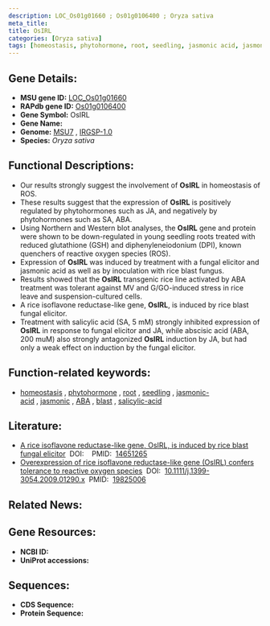 ```yaml
---
description: LOC_Os01g01660 ; Os01g0106400 ; Oryza sativa
meta_title:
title: OsIRL
categories: [Oryza sativa]
tags: [homeostasis, phytohormone, root, seedling, jasmonic acid, jasmonic,  ABA , blast, salicylic acid]
---
```


## Gene Details:
- **MSU gene ID:** [LOC_Os01g01660](http://rice.uga.edu/cgi-bin/ORF_infopage.cgi?orf=LOC_Os01g01660)  
- **RAPdb gene ID:** [Os01g0106400](https://rapdb.dna.affrc.go.jp/locus/?name=Os01g0106400)  
- **Gene Symbol:** OsIRL
- **Gene Name:**
- **Genome:**  [MSU7](http://rice.uga.edu/)&nbsp;,&nbsp;[IRGSP-1.0](https://rapdb.dna.affrc.go.jp/download/irgsp1.html)
- **Species:** *Oryza sativa*

## Functional Descriptions:
   - Our results strongly suggest the involvement of **OsIRL** in homeostasis of ROS.
   - These results suggest that the expression of **OsIRL** is positively regulated by phytohormones such as JA, and negatively by phytohormones such as SA, ABA.
   - Using Northern and Western blot analyses, the **OsIRL** gene and protein were shown to be down-regulated in young seedling roots treated with reduced glutathione (GSH) and diphenyleneiodonium (DPI), known quenchers of reactive oxygen species (ROS).
   - Expression of **OsIRL** was induced by treatment with a fungal elicitor and jasmonic acid as well as by inoculation with rice blast fungus.
   - Results showed that the **OsIRL** transgenic rice line activated by ABA treatment was tolerant against MV and G/GO-induced stress in rice leave and suspension-cultured cells.
   - A rice isoflavone reductase-like gene, **OsIRL**, is induced by rice blast fungal elicitor.
   - Treatment with salicylic acid (SA, 5 mM) strongly inhibited expression of **OsIRL** in response to fungal elicitor and JA, while abscisic acid (ABA, 200 muM) also strongly antagonized **OsIRL** induction by JA, but had only a weak effect on induction by the fungal elicitor.

## Function-related keywords:
   - [homeostasis](/tags/homeostasis/)&nbsp;,&nbsp;[phytohormone](/tags/phytohormone/)&nbsp;,&nbsp;[root](/tags/root/)&nbsp;,&nbsp;[seedling](/tags/seedling/)&nbsp;,&nbsp;[jasmonic-acid](/tags/jasmonic-acid/)&nbsp;,&nbsp;[jasmonic](/tags/jasmonic/)&nbsp;,&nbsp;[ABA](/tags/ABA/)&nbsp;,&nbsp;[blast](/tags/blast/)&nbsp;,&nbsp;[salicylic-acid](/tags/salicylic-acid/)

## Literature:
   - [A rice isoflavone reductase-like gene, OsIRL, is induced by rice blast fungal elicitor](https://www.doi.org/)&nbsp;&nbsp;DOI:&nbsp;&nbsp;[](https://www.doi.org/)&nbsp;&nbsp;PMID:&nbsp;&nbsp;[14651265](https://pubmed.ncbi.nlm.nih.gov/14651265/)
   - [Overexpression of rice isoflavone reductase-like gene (OsIRL) confers tolerance to reactive oxygen species](https://www.doi.org/10.1111/j.1399-3054.2009.01290.x)&nbsp;&nbsp;DOI:&nbsp;&nbsp;[10.1111/j.1399-3054.2009.01290.x](https://www.doi.org/10.1111/j.1399-3054.2009.01290.x)&nbsp;&nbsp;PMID:&nbsp;&nbsp;[19825006](https://pubmed.ncbi.nlm.nih.gov/19825006/)

## Related News:

## Gene Resources:
- **NCBI ID:**  []()
- **UniProt accessions:** [](https://www.uniprot.org/uniprotkb//entry)

## Sequences:
- **CDS Sequence:**
- **Protein Sequence:**
